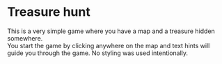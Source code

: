 # Treasure hunt

This is a very simple game where you have a map and a treasure hidden somewhere.</br>
You start the game by clicking anywhere on the map and text hints will guide you through the game. 
No styling was used intentionally.